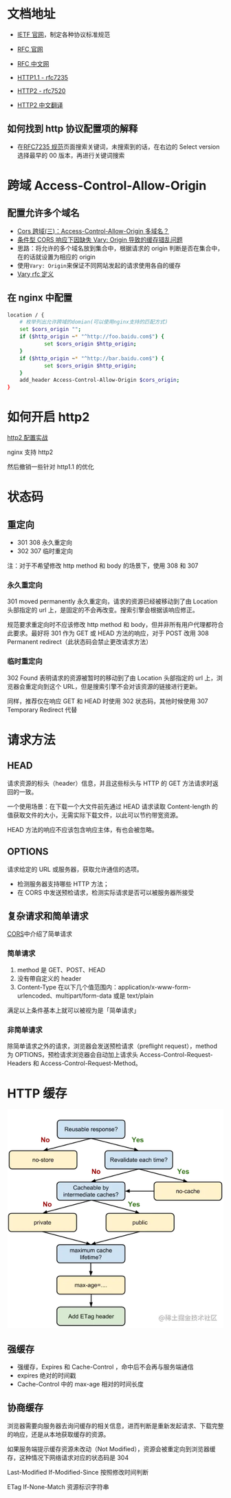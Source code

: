 # 文档地址

- [IETF 官网](https://datatracker.ietf.org/)，制定各种协议标准规范

- [RFC 官网](https://www.rfc-editor.org/)
- [RFC 中文网](https://docs.huihoo.com/rfc/)

- [HTTP1.1 - rfc7235](https://datatracker.ietf.org/doc/html/rfc7235)

- [HTTP2 - rfc7520](https://www.rfc-editor.org/rfc/rfc7540.txt)
- [HTTP2 中文翻译](https://github.com/abbshr/rfc7540-translation-zh_cn)

## 如何找到 http 协议配置项的解释

- 在[RFC7235 规范](https://datatracker.ietf.org/doc/html/rfc7235)页面搜索关键词，未搜索到的话，在右边的 Select version 选择最早的 00 版本，再进行关键词搜索

# 跨域 Access-Control-Allow-Origin

## 配置允许多个域名

- [Cors 跨域(三)：Access-Control-Allow-Origin 多域名？](https://www.51cto.com/article/666906.html)
- [条件型 CORS 响应下因缺失 Vary: Origin 导致的缓存错乱问题](https://zhuanlan.zhihu.com/p/38972475?utm_source=qq&utm_medium=social&utm_oi=26757239406592)
- 思路：将允许的多个域名放到集合中，根据请求的 origin 判断是否在集合中，在的话就设置为相应的 origin
- 使用`Vary: Origin`来保证不同网站发起的请求使用各自的缓存
- [Vary rfc 定义](https://datatracker.ietf.org/doc/html/draft-ietf-httpbis-p6-cache-00#section-3.5)

## 在 nginx 中配置

```bash
location / {
    # 枚举列出允许跨域的domian(可以使用nginx支持的匹配方式)
    set $cors_origin "";
    if ($http_origin ~* "^http://foo.baidu.com$") {
            set $cors_origin $http_origin;
    }
    if ($http_origin ~* "^http://bar.baidu.com$") {
            set $cors_origin $http_origin;
    }
    add_header Access-Control-Allow-Origin $cors_origin;
}
```

# 如何开启 http2

[http2 配置实战](https://juejin.cn/post/6925387456439123982)

nginx 支持 http2

然后撤销一些针对 http1.1 的优化

# 状态码

## 重定向

- 301 308 永久重定向
- 302 307 临时重定向

注：对于不希望修改 http method 和 body 的场景下，使用 308 和 307

### 永久重定向

301 moved permanently 永久重定向，请求的资源已经被移动到了由 Location 头部指定的 url 上，是固定的不会再改变。搜索引擎会根据该响应修正。

规范要求重定向时不应该修改 http method 和 body，但并非所有用户代理都符合此要求。最好将 301 作为 GET 或 HEAD 方法的响应，对于 POST 改用 308 Permanent redirect（此状态码会禁止更改请求方法）

### 临时重定向

302 Found 表明请求的资源被暂时的移动到了由 Location 头部指定的 url 上，浏览器会重定向到这个 URL，但是搜索引擎不会对该资源的链接进行更新。

同样，推荐仅在响应 GET 和 HEAD 时使用 302 状态码，其他时候使用 307 Temporary Redirect 代替

# 请求方法

## HEAD

请求资源的标头（header）信息，并且这些标头与 HTTP 的 GET 方法请求时返回的一致。

一个使用场景：在下载一个大文件前先通过 HEAD 请求读取 Content-length 的值获取文件的大小，无需实际下载文件，以此可以节约带宽资源。

HEAD 方法的响应不应该包含响应主体，有也会被忽略。

## OPTIONS

请求给定的 URL 或服务器，获取允许通信的选项。

- 检测服务器支持哪些 HTTP 方法；
- 在 CORS 中发送预检请求，检测实际请求是否可以被服务器所接受

## 复杂请求和简单请求

[CORS](https://developer.mozilla.org/zh-CN/docs/Web/HTTP/CORS#%E7%AE%80%E5%8D%95%E8%AF%B7%E6%B1%82)中介绍了简单请求

### 简单请求

1. method 是 GET、POST、HEAD
2. 没有帶自定义的 header
3. Content-Type 在以下几个值范围内：application/x-www-form-urlencoded、multipart/form-data 或是 text/plain

满足以上条件基本上就可以被视为是「简单请求」

### 非简单请求

除简单请求之外的请求，浏览器会发送预检请求（preflight request），method 为 OPTIONS，预检请求浏览器会自动加上请求头 Access-Control-Request-Headers 和 Access-Control-Request-Method。

# HTTP 缓存

![http-cache](./images/http-cache.awebp)

## 强缓存

- 强缓存，Expires 和 Cache-Control ，命中后不会再与服务端通信
- expires 绝对的时间戳
- Cache-Control 中的 max-age 相对的时间长度

## 协商缓存

浏览器需要向服务器去询问缓存的相关信息，进而判断是重新发起请求、下载完整的响应，还是从本地获取缓存的资源。

如果服务端提示缓存资源未改动（Not Modified），资源会被重定向到浏览器缓存，这种情况下网络请求对应的状态码是 304

Last-Modified If-Modified-Since 按照修改时间判断

ETag If-None-Match 资源标识字符串
